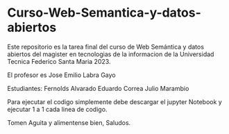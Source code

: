 # Curso-Web-Semantica-y-datos-abiertos


Este repositorio es la tarea final del curso de  Web Semántica y datos abiertos del magister en tecnologias de la informacion de la Universidad Tecnica Federico Santa Maria 2023.

El profesor es Jose Emilio Labra Gayo

Estudiantes:
            Fernolds Alvarado
            Eduardo Correa
            Julio Marambio

Para ejecutar el codigo simplemente debe descargar el jupyter Notebook y ejecutar 1 a 1 cada linea de codigo.

Tomen Aguita y alimentense bien, Saludos.

    
